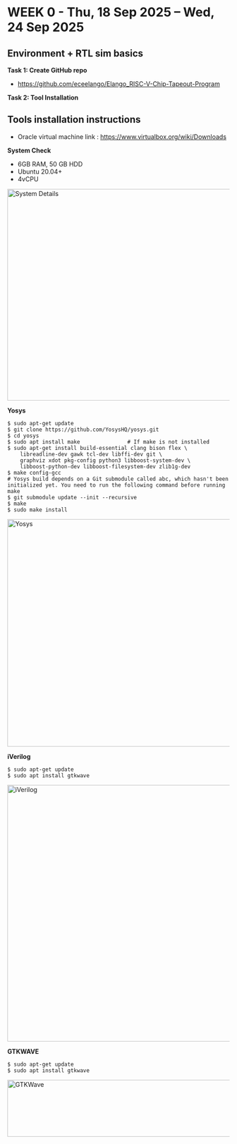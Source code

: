 # WEEK 0 - Thu, 18 Sep 2025 – Wed, 24 Sep 2025

## Environment + RTL sim basics

**Task 1: Create GitHub repo** 
+ https://github.com/eceelango/Elango_RISC-V-Chip-Tapeout-Program
  
**Task 2: Tool Installation**
  ## Tools installation instructions
 + Oracle virtual machine link : https://www.virtualbox.org/wiki/Downloads
   
**System Check**
+ 6GB RAM, 50 GB HDD
+ Ubuntu 20.04+
+ 4vCPU 

<img width="981" height="480" alt="System Details" src="https://github.com/user-attachments/assets/92a6a29f-0acd-413b-9392-31fbca24488b" />


**Yosys**
```
$ sudo apt-get update
$ git clone https://github.com/YosysHQ/yosys.git
$ cd yosys
$ sudo apt install make               # If make is not installed
$ sudo apt-get install build-essential clang bison flex \
    libreadline-dev gawk tcl-dev libffi-dev git \
    graphviz xdot pkg-config python3 libboost-system-dev \
    libboost-python-dev libboost-filesystem-dev zlib1g-dev
$ make config-gcc
# Yosys build depends on a Git submodule called abc, which hasn't been initialized yet. You need to run the following command before running make
$ git submodule update --init --recursive
$ make 
$ sudo make install
```
<img width="905" height="516" alt="Yosys" src="https://github.com/user-attachments/assets/be57dc4a-39a5-46f8-98e3-5cbeefa8ab49" />


**iVerilog**
```
$ sudo apt-get update
$ sudo apt install gtkwave
```
<img width="940" height="582" alt="iVerilog" src="https://github.com/user-attachments/assets/0f111649-731c-495e-ab49-d00747cee088" />

**GTKWAVE**
```
$ sudo apt-get update
$ sudo apt install gtkwave
```
<img width="866" height="129" alt="GTKWave" src="https://github.com/user-attachments/assets/b8caf5ca-ef29-416f-a289-5043c0891222" />

